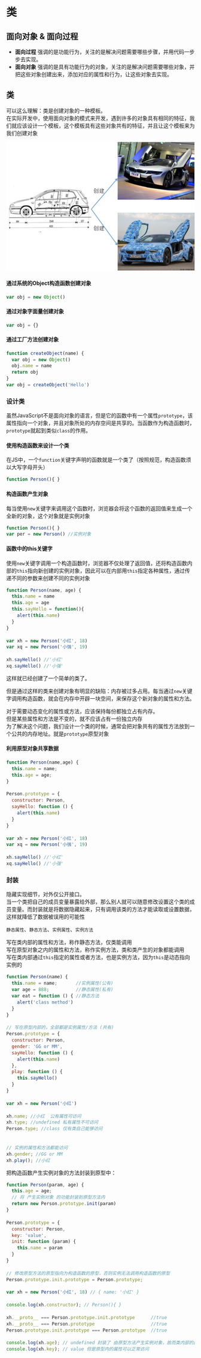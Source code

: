 # 类

## 面向对象 & 面向过程
* **面向过程** 强调的是功能行为，关注的是解决问题需要哪些步骤，并用代码一步步去实现。
* **面向对象** 强调的是具有功能行为的对象，关注的是解决问题需要哪些对象，并把这些对象创建出来，添加对应的属性和行为，让这些对象去实现。

## 类
可以这么理解：类是创建对象的一种模板。\
在实际开发中，使用面向对象的模式来开发，遇到许多的对象具有相同的特征，我们就应该设计一个模板，这个模板具有这些对象共有的特征，并且让这个模板来为我们创建对象

![class](/assets/img/class.png)

#### 通过系统的Object构造函数创建对象
```js
var obj = new Object()
```
#### 通过对象字面量创建对象
```js
var obj = {}
```

#### 通过工厂方法创建对象
```js
function createObject(name) {
  var obj = new Object()
  obj.name = name
  return obj
}
var obj = createObject('Hello')
```

### 设计类
虽然JavaScript不是面向对象的语言，但是它的函数中有一个属性`prototype`，该属性指向一个对象，并且对象所处的内存空间是共享的。当函数作为构造函数时，`prototype`就起到类似`class`的作用。

#### 使用构造函数来设计一个类
在JS中，一个`function`关键字声明的函数就是一个类了（按照规范，构造函数须以大写字母开头）
```js
function Person(){ }
```
#### 构造函数产生对象
每当使用`new`关键字来调用这个函数时，浏览器会将这个函数的返回值来生成一个全新的对象，这个对象就是实例对象
```js
function Person(){ }
var per = new Person() //实例对象
```

#### 函数中的this关键字
使用`new`关键字调用一个构造函数时，浏览器不仅处理了返回值，还将构造函数内部的`this`指向新创建的实例对象，因此可以在内部用`this`指定各种属性，通过传递不同的参数来创建不同的实例对象
```js
function Person(name, age) {
  this.name = name
  this.age = age
  this.sayHello = function(){
    alert(this.name)
  }
}

var xh = new Person('小红', 18)
var xq = new Person('小强', 19)

xh.sayHello() //'小红'
xq.sayHello() //'小强'
```
这样就已经创建了一个简单的类了。

但是通过这样的类来创建对象有明显的缺陷：内存被过多占用。每当通过`new`关键字调用构造函数，就会在内存中开辟一块空间，来保存这个新对象的属性和方法。

对于需要动态变化的属性或方法，应该保持每份都独立占有内存。\
但是某些属性和方法是不变的，就不应该占有一份独立内存\
为了解决这个问题，我们设计一个类的时候，通常会把对象共有的属性方法放到一个公共的内存地址。就是`prototype`原型对象

#### 利用原型对象共享数据
```js
function Person(name,age) {
  this.name = name;
  this.age = age;
}

Person.prototype = {
  constructor: Person,
  sayHello: function () {
    alert(this.name)
  }
}

var xh = new Person('小红', 18)
var xq = new Person('小强', 19)

xh.sayHello() //'小红'
xq.sayHello() //'小强'
```

### 封装
隐藏实现细节，对外仅公开接口。\
当一个类把自己的成员变量暴露给外部，那么别人就可以随意修改设置这个类的成员变量。而封装就是将数据隐藏起来，只有调用该类的方法才能读取或设置数据，这样就降低了数据被误用的可能性

`静态属性`、`静态方法`、`实例属性`、`实例方法`

写在类内部的属性和方法，称作静态方法，仅类能调用\
写在原型对象之内的属性和方法，称作实例方法，类和类产生的对象都能调用\
写在类内部通过`this`指定的属性或者方法，也是实例方法，因为`this`是动态指向实例的
```js
function Person(name) {
  this.name = name;       //实例属性(公有)
  var age = 888;          //静态属性(私有)
  var eat = function () { //静态方法
    alert('class method')
  }
}

// 写在原型内部的，全部都是实例属性/方法 (共有)
Person.prototype = {
  constructor: Person,
  gender: 'GG or MM',
  sayHello: function () {
    alert(this.name)
  },
  play: function () {
    this.sayHello()
  }
}

var xh = new Person('小红')

xh.name; //小红  公有属性可访问
xh.type; //undefined 私有属性不可访问
Person.type; //class 仅有类自己能够访问


// 实例的属性和方法都能访问
xh.gender; //GG or MM
xh.play(); //小红
```

把构造函数产生实例对象的方法封装到原型中：
```js
function Person(param, age) {
  this.age = age;
  // 将 产生实例对象 的功能封装到原型方法内
  return new Person.prototype.init(param)
}

Person.prototype = {
  constructor: Person,
  key: 'value',
  init: function (param) {
    this.name = param
  }
}

// 修改原型方法的原型指向为构造函数的原型，否则实例无法调用构造函数的原型
Person.prototype.init.prototype = Person.prototype;

var xh = new Person('小红', 18) // { name: '小红' }

console.log(xh.constructor); // Person(){ }

xh.__proto__ === Person.prototype.init.prototype      //true
xh.__proto__ === Person.prototype                     //true
Person.prototype.init.prototype === Person.prototype  //true

console.log(xh.age); // undefined 封装了 由原型方法产生实例对象，故而类内部的属性实例无法访问
console.log(xh.key); // value 但是原型内的属性可以正常访问
```